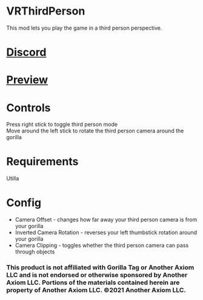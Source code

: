 # VRThirdPerson

This mod lets you play the game in a third person perspective.
<br>
# [Discord](https://discord.com/invite/zVpbtgmehp) 
# [Preview](https://www.youtube.com/@huskygt)
# Controls
Press right stick to toggle third person mode
<br>
Move around the left stick to rotate the third person camera around the gorilla 
# Requirements
Utilla
# Config
* Camera Offset - changes how far away your third person camera is from your gorilla
* Inverted Camera Rotation - reverses your left thumbstick rotation around your gorilla
* Camera Clipping - toggles whether the third person camera can pass through objects

### This product is not affiliated with Gorilla Tag or Another Axiom LLC and is not endorsed or otherwise sponsored by Another Axiom LLC. Portions of the materials contained herein are property of Another Axiom LLC. ©2021 Another Axiom LLC.
